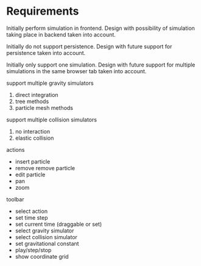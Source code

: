 # Requirements

Initially perform simulation in frontend.
Design with possibility of simulation taking place in backend taken into account.

Initially do not support persistence.
Design with future support for persistence taken into account.

Initially only support one simulation.
Design with future support for multiple simulations in the same browser tab taken into account.

support multiple gravity simulators
1. direct integration
2. tree methods
3. particle mesh methods

support multiple collision simulators
1. no interaction
2. elastic collision

actions
* insert particle
* remove remove particle
* edit particle
* pan
* zoom

toolbar
* select action
* set time step
* set current time (draggable or set)
* select gravity simulator
* select collision simulator
* set gravitational constant
* play/step/stop
* show coordinate grid
